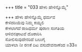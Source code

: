 +++
title = "033 ಹೇಳು ಹೇಳಿನ್ನೊಮ್ಮೆ"

+++
ಹೇಳು ಹೇಳಿನ್ನೊಮ್ಮೆ  ಧರ್ಮವ   
ಕೇಳಿದರಿಯೆವು ನಿಮ್ಮ ಕಯ್ಯಲಿ   
ಕೇಳಲಾಗದೆ ರಾಜಧರ್ಮ ಪುರಾಣ ಸಂಗತಿಯ   
ಆಳಿವನಘಾಟವೆ ದೊಠಾರಿಸಿ   
ಸೋಲಿಸುವುದೇನರಿದೆ ಬಲುಗೈ   
ಯಾಳಲಾ ನೀ ರಣಕೆ ದಿಟ ವಸುದೇವನಾಣೆಂದ      ॥33॥